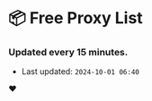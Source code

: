 # :package: Free Proxy List
### Updated every 15 minutes.

- Last updated: `2024-10-01 06:40`

:heart:
